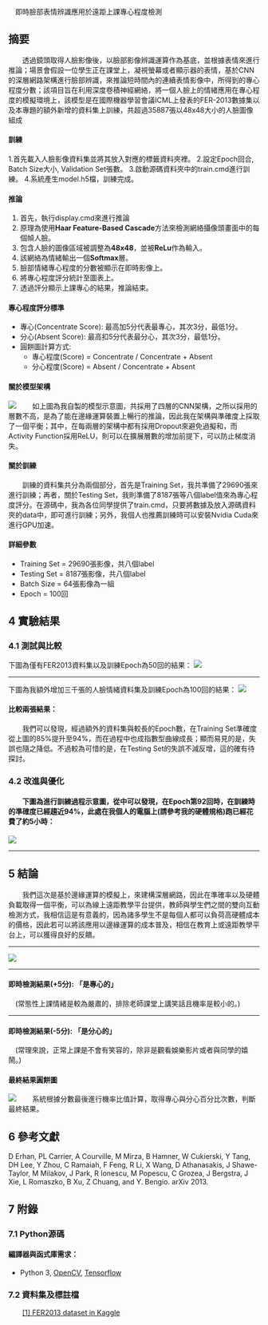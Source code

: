 &emsp;即時臉部表情辨識應用於遠距上課專心程度檢測
## 摘要
&emsp;&emsp;透過鏡頭取得人臉影像後，以臉部影像辨識運算作為基底，並根據表情來進行推論；場景會假設一位學生正在課堂上，凝視螢幕或者顯示器的表情，基於CNN的深層網路架構進行臉部辨識，來推論短時間內的連續表情影像中，所得到的專心程度分數；該項目旨在利用深度卷積神經網絡，將一個人臉上的情緒應用在專心程度的模擬環境上，該模型是在國際機器學習會議ICML上發表的FER-2013數據集以及本專題的額外新增的資料集上訓練，共超過35887張以48x48大小的人臉圖像組成
#### 訓練
1.首先載入人臉影像資料集並將其放入對應的標籤資料夾裡。
2.設定Epoch回合, Batch Size大小, Validation Set張數。
3.啟動源碼資料夾中的train.cmd進行訓練。
4.系統產生model.h5檔，訓練完成。
#### 推論
1. 首先，執行display.cmd來進行推論
2. 原理為使用**Haar Feature-Based Cascade**方法來檢測網絡攝像頭畫面中的每個幀人臉。
3. 包含人臉的圖像區域被調整為**48x48**，並被**ReLu**作為輸入。
4. 該網絡為情緒輸出一個**Softmax**層。
5. 臉部情緒專心程度的分數被顯示在即時影像上。
6. 將專心程度評分統計至圖表上。
7. 透過評分顯示上課專心的結果，推論結束。
#### 專心程度評分標準
* 專心(Concentrate Score): 最高加5分代表最專心，其次3分，最低1分。
* 分心(Absent Score): 最高扣5分代表最分心，其次3分，最低1分。
* 圓餅圖計算方式: 
    * 專心程度(Score) = Concentrate / Concentrate + Absent
    * 分心程度(Score) = Absent / Concentrate + Absent

#### 關於模型架構
![](https://i.imgur.com/vKE6NIA.png)
&emsp;&emsp;如上圖為我自製的模型示意圖，共採用了四層的CNN架構，之所以採用的層數不高，是為了能在邊緣運算裝置上暢行的推論，因此我在架構與準確度上採取了一個平衡；其中，在每兩層的架構中都有採用Dropout來避免過擬和，而Activity Function採用ReLU，則可以在擴展層數的增加前提下，可以防止梯度消失。
#### 關於訓練
&emsp;&emsp;訓練的資料集共分為兩個部分，首先是Training Set，我共準備了29690張來進行訓練；再者，關於Testing Set，我則準備了8187張等八個label值來為專心程度評分。在源碼中，我為各位同學提供了train.cmd，只要將數據及放入源碼資料夾的data中，即可進行訓練；另外，我個人也推薦訓練時可以安裝Nvidia Cuda來進行GPU加速。
#### 詳細參數
* Training Set = 29690張影像，共八個label
* Testing Set = 8187張影像，共八個label
* Batch Size = 64張影像為一組
* Epoch = 100回
## 4 實驗結果
### 4.1 測試與比較
下圖為僅有FER2013資料集以及訓練Epoch為50回的結果：
![](https://i.imgur.com/yi7mxYh.png)

---
下圖為我額外增加三千張的人臉情緒資料集及訓練Epoch為100回的結果：
![](https://i.imgur.com/mzXDyzv.png)
#### 比較兩張結果：
&emsp;&emsp;我們可以發現，經過額外的資料集與較長的Epoch數，在Training Set準確度從上圖的85%提升至94%，而在過程中也成指數型曲線成長；顯而易見的是，失誤也隨之降低。不過較為可惜的是，在Testing Set的失誤不減反增，這的確有待探討。
### 4.2 改進與優化
#### &emsp;&emsp;下圖為進行訓練過程示意圖，從中可以發現，在Epoch第92回時，在訓練時的準確度已經趨近94%，此處在我個人的電腦上(請參考我的硬體規格)跑已經花費了約5小時：
![](https://i.imgur.com/23TC6io.png)

---
## 5 結論
&emsp;&emsp;我們這次是基於邊緣運算的模擬上，來建構深層網路，因此在準確率以及硬體負載取得一個平衡，可以為線上遠距教學平台提供，教師與學生們之間的雙向互動檢測方式，我相信這是有意義的，因為諸多學生不是每個人都可以負荷高硬體成本的價格，因此若可以將該應用以邊緣運算的成本普及，相信在教育上或遠距教學平台上，可以獲得良好的反饋。


---

![](https://i.imgur.com/6It3TDq.png)


---

#### 即時檢測結果(+5分): 「是專心的」
&emsp;(常態性上課情緒是較為嚴肅的，排除老師課堂上講笑話且機率是較小的。)


---

#### 即時檢測結果(-5分): 「是分心的」
&emsp;(常理來說，正常上課是不會有笑容的，除非是觀看娛樂影片或者與同學的嬉鬧。)

#### 最終結果圓餅圖
![](https://i.imgur.com/ZLU6e3y.png)
&emsp;&emsp;系統根據分數最後進行機率比值計算，取得專心與分心百分比次數，判斷最終結果。

## 6 參考文獻
D Erhan, PL Carrier, A Courville, M Mirza, B Hamner, W Cukierski, Y Tang, DH Lee, Y Zhou, C Ramaiah, F Feng, R Li, X Wang, D Athanasakis, J Shawe-Taylor, M Milakov, J Park, R Ionescu, M Popescu, C Grozea, J Bergstra, J Xie, L Romaszko, B Xu, Z Chuang, and Y. Bengio. arXiv 2013.
## 7 附錄
### 7.1 Python源碼
#### 編譯器與函式庫需求：
* Python 3, [OpenCV](https://opencv.org/), [Tensorflow](https://www.tensorflow.org/)
### 7.2 資料集及標註檔
&emsp;&emsp;[[1] FER2013 dataset in Kaggle](https://www.kaggle.com/deadskull7/fer2013)


